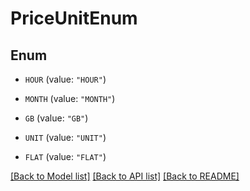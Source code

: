 # PriceUnitEnum

## Enum


* `HOUR` (value: `"HOUR"`)

* `MONTH` (value: `"MONTH"`)

* `GB` (value: `"GB"`)

* `UNIT` (value: `"UNIT"`)

* `FLAT` (value: `"FLAT"`)


[[Back to Model list]](../README.md#documentation-for-models) [[Back to API list]](../README.md#documentation-for-api-endpoints) [[Back to README]](../README.md)


